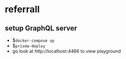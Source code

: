 # referrall

## setup GraphQL server

- $`docker-compose up`
- $`prisma-deploy`
- go look at http://localhost:4466 to view playground
